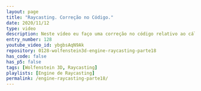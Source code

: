 ```yaml
---
layout: page
title: "Raycasting. Correção no Código."
date: 2020/11/12
type: video
description: Neste vídeo eu faço uma correção no código relativo ao cálculo dos Deltas. Ficou faltando tirar o valor absoluto da expressão, pois estamos interessados apenas na magnitude dos deltas, portanto o resultado tem sempre que ser positivo.
entry_number: 128
youtube_video_id: ybgbsAqN9Ak
repository: 0128-wolfenstein3d-engine-raycasting-parte18
has_code: false
has_p5: false
tags: [Wolfenstein 3D, Raycasting]
playlists: [Engine de Raycasting]
permalink: /engine-raycasting-parte18/
---
```

